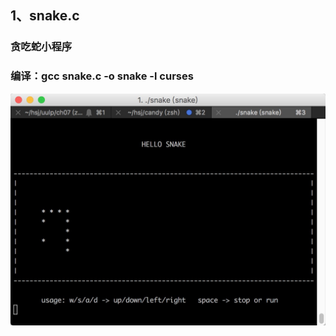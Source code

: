 ## 1、snake.c
### 贪吃蛇小程序
### 编译：gcc snake.c -o snake -l curses

 ![image](https://github.com/hanshijiex/candy/blob/master/images/WechatIMG223.jpeg)
